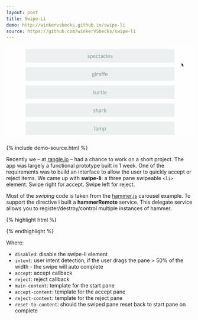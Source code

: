 ```yaml
---
layout: post
title: Swipe-Li
demo: http://winkervsbecks.github.io/swipe-li
source: https://github.com/winkerVSbecks/swipe-li
---
```


![](/img/swipe-li-small.gif)

{% include demo-source.html %}

Recently we &ndash; at  [rangle.io](http://rangle.io) &ndash; had a chance to work on a short project. The app was largely a functional prototype built in 1 week. One of the requirements was to build an interface to allow the user to quickly accept or reject items. We came up with **swipe-li**: a three pane swipeable `<li>` element. Swipe right for accept. Swipe left for reject.

<!--more-->

Most of the *swiping* code is taken from the  [hammer.js](http://hammerjs.github.io/) carousel example. To support the directive I built a **hammerRemote** service. This delegate service allows you to register/destroy/control multiple instances of hammer.

{% highlight html %}
<div
  swipe-li
  disabled=""
  intent="true"
  accept="done(item)"
  reject="skip(item)"
  main-content="'sample-content.html'"
  accept-content="'accept-content.html'"
  reject-content="'reject-content.html'"
  reset-to-content="false"
></div>
{% endhighlight %}

Where:

- `disabled`: disable the swipe-li element
- `intent`: user intent detection, if the user drags the pane > 50% of the width - the swipe will auto complete
- `accept`: accept callback
- `reject`: reject callback
- `main-content`: template for the start pane
- `accept-content`: template for the accept pane
- `reject-content`: template for the reject pane
- `reset-to-content`: should the swiped pane reset back to start pane on complete
